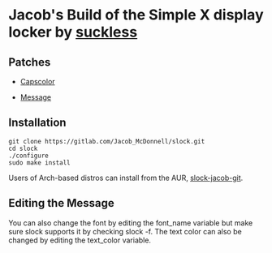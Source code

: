 # Jacob's Build of the Simple X display locker by [suckless](https://tools.suckless.org/slock/)

## Patches

- [Capscolor](https://tools.suckless.org/slock/patches/capscolor/)

- [Message](https://tools.suckless.org/slock/patches/message/)

## Installation

```shell
git clone https://gitlab.com/Jacob_McDonnell/slock.git
cd slock
./configure
sudo make install
```

Users of Arch-based distros can install from the AUR, [slock-jacob-git](https://aur.archlinux.org/packages/slock-jacob-git/).

## Editing the Message

You can also change the font by editing the font_name variable but make sure slock supports it by checking slock -f. The text color can also be changed by editing the text_color variable.
